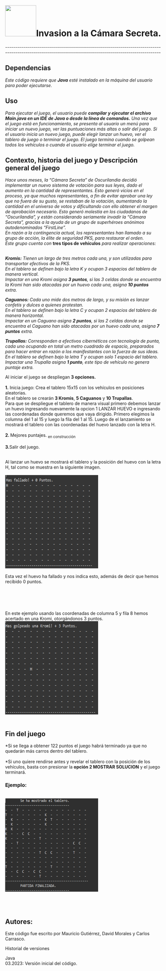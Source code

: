 <h1><img src="https://i.pinimg.com/originals/0e/c1/f8/0ec1f8ebfb5dda3f483a6fd971576887.png" width="100" height="100"/>Invasion a la Cámara Secreta. </h1>
------------------------------------------------------------------------------------------------------------------------------------------------------------
<h2>Dependencias</h2>

<i>Este código requiere que <Strong>Java</strong> esté instalado en la máquina del usuario para poder ejecutarse.</i>

<h2>Uso</h2>

<i>Para ejecutar el juego, el usuario puede <strong>compilar y ejecutar el archivo Main.java en un IDE de Java o desde la línea de comandos.</strong> 
Una vez que el juego está en funcionamiento, se presenta al usuario un menú para iniciar un nuevo juego, ver las puntuaciones más altas o 
salir del juego. Si el usuario inicia un nuevo juego, puede elegir lanzar un huevo, ver el tablero de juego o terminar el juego. 
El juego termina cuando se golpean todos los vehículos o cuando el usuario elige terminar el juego.</i>


<h2>Contexto, historia del juego y Descripción general del juego</h2>
<i>Hace unos meses, la “Cámara Secreta” de Oscurilandia decidió implementar un nuevo sistema de votación para sus leyes, dado el aumento en 
la cantidad de representantes. Esto generó vicios en el proceso, ya que muchos representantes, a fin de evitar aprobar una ley que no fuera de su gusto, 
se restaban de la votación, aumentando la cantidad en el universo de votos y dificultando con ello obtener el margen de aprobación necesario. 
Esto generó molestia en los ciudadanos de “Oscurilandia”, y están considerando seriamente invadir la “Cámara Secreta”, gracias a la ayuda de un 
grupo de superhéroes anónimos autodenominados “FirstLine”.<br> En razón a la contingencia actual, los representantes han llamado a su grupo de acción, 
la élite de seguridad PKS, para restaurar el orden.<br> Este grupo cuenta con</i> <strong>tres tipos de vehículos</strong> <i>para realizar operaciones:<br><br>

<strong>Kromis:</strong> Tienen un largo de tres metros cada una, y son utilizadas para transportar efectivos de la PKS.<br>
En el tablero se definen bajo la letra K y ocupan 3 espacios del tablero de manera vertical.<br>
Impactar en una Kromi asigna <strong>3 puntos</strong>, si las 3 celdas donde se encuentra la Kromi han sido atacadas por un huevo cada una, 
asigna <strong>10 puntos</strong> extra.<br>

<strong>Caguanos:</strong> Cada uno mide dos metros de largo, y su misión es lanzar confetis y dulces a quienes protestan.<br>
En el tablero se definen bajo la letra C y ocupan 2 espacios del tablero de manera horizontal.<br>
Impactar en un Caguano asigna <strong>2 puntos</strong>, si las 2 celdas donde se encuentra el Caguano han sido atacadas por un huevo cada una,
asigna <strong>7 puntos</strong> extra.<br>

<strong>Trupallas:</strong> Corresponden a efectivos cibernéticos con tecnología de punta, cada uno ocupando en total un metro cuadrado de 
espacio, preparados para hacer entrar en razón a los manifestantes con la fuerza de sus ideas.<br>
En el tablero se definen bajo la letra T y ocupan solo 1 espacio del tablero.<br>
Impactar una Trupalla asigna <Strong>1 punto</strong>, este tipo de vehículo no genera puntaje extra.</i>


Al iniciar el juego se despliegan <Strong>3 opciones. </strong><br><br>
<strong>1.</strong> Inicia juego: Crea el tablero 15x15 con los vehículos en posiciones aleatorias.<br>
En el tablero se crearán <strong>3 Kromis</strong>, <strong>5 Caguanos</strong> y <strong>10 Trupallas</strong>. <br>Para que se despliegue el tablero de manera visual 
primero debemos lanzar un huevo ingresando nuevamente la opcion 1 LANZAR HUEVO e ingresando las coordenadas donde queremos que vaya dirigido.
Primero elegimos la columna del 1 al 15 y luego la fila del 1 al 15. Luego de el lanzamiento se mostrará el tablero con las coordenadas del huevo lanzado
con la letra H.<br><br>
<strong>2. </strong> Mejores puntajes.  <sub> en construcción</sub><br><br>
<strong>3.</strong>Salir del juego.<br><br>

Al lanzar un huevo se mostrará el tablero y la posición del huevo con la letra H, tal como se muestra en la siguiente imagen.<br><br>
<img src="https://github.com/AnotherDyslexicDev/Consolidando/blob/main/img/1.png" width="300" height="300"/><br>

Esta vez el huevo ha fallado y nos indica esto, además de decir que hemos recibido 0 puntos.<br><br><br><br><br><br>
En este ejemplo usando las coordenadas de columna 5 y fila 8 hemos acertado en una Kromi, otorgándonos 3 puntos.
<img src="https://github.com/AnotherDyslexicDev/Consolidando/blob/main/img/58.png" width="300" height="300"/> <br><br>

<h2>Fin del juego</h2>
*Si se llega a obtener 122 puntos el juego habrá terminado ya que no quedarán más carros dentro del tablero. <br><br>
*Si uno quiere rendirse antes y revelar el tablero con la posición de los vehículos, basta con presionar la <strong>opción 2 MOSTRAR SOLUCION</strong> y el 
juego terminará.<br>
<h3>Ejemplo:</h3> <br>
<img src="https://github.com/AnotherDyslexicDev/Consolidando/blob/main/img/solucion.png" width="300" height="300"/><br><br><br><br>

<h2>Autores:</h2>
Este código fue escrito por Mauricio Gutiérrez, David Morales y Carlos Carrasco.<br>

Historial de versiones

Java<br>
03.2023: Versión inicial del código.


